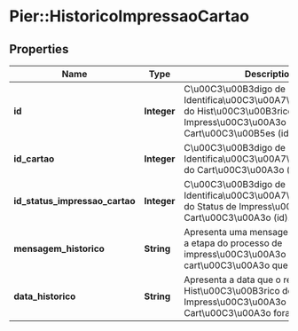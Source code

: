 # Pier::HistoricoImpressaoCartao

## Properties
Name | Type | Description | Notes
------------ | ------------- | ------------- | -------------
**id** | **Integer** | C\u00C3\u00B3digo de Identifica\u00C3\u00A7\u00C3\u00A3o do Hist\u00C3\u00B3rico de Impress\u00C3\u00A3o Avulsa de Cart\u00C3\u00B5es (id). | 
**id_cartao** | **Integer** | C\u00C3\u00B3digo de Identifica\u00C3\u00A7\u00C3\u00A3o do Cart\u00C3\u00A3o (id). | 
**id_status_impressao_cartao** | **Integer** | C\u00C3\u00B3digo de Identifica\u00C3\u00A7\u00C3\u00A3o do Status de Impress\u00C3\u00A3o do Cart\u00C3\u00A3o (id). | 
**mensagem_historico** | **String** | Apresenta uma mensagem que descreve a etapa do processo de impress\u00C3\u00A3o do cart\u00C3\u00A3o que fora realizado. | [optional] 
**data_historico** | **String** | Apresenta a data que o registro de Hist\u00C3\u00B3rico de Impress\u00C3\u00A3o de um Cart\u00C3\u00A3o fora inserido. | [optional] 



